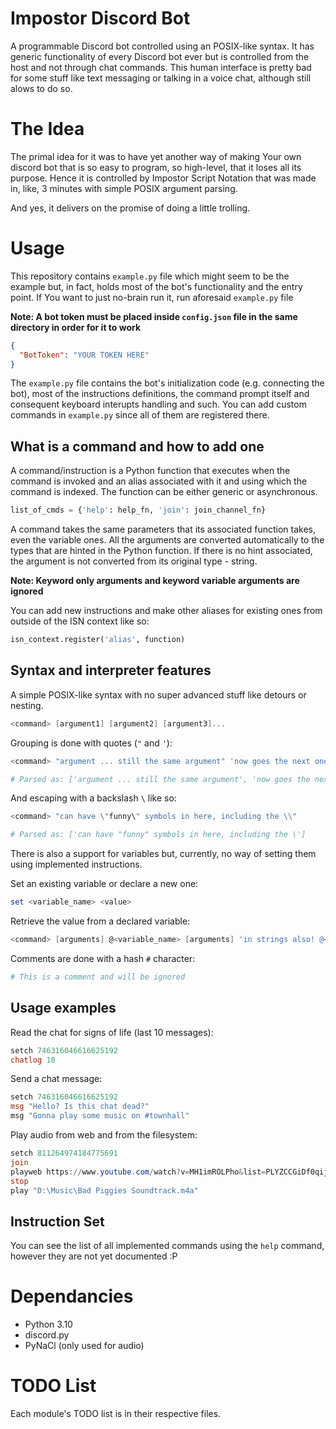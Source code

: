 # Impostor Discord Bot

A programmable Discord bot controlled using an POSIX-like syntax. It has generic functionality of every Discord bot ever but is controlled from the host and not through chat commands. This human interface is pretty bad for some stuff like text messaging or talking in a voice chat, although still alows to do so.

# The Idea
The primal idea for it was to have yet another way of making Your own discord bot that is so easy to program, so high-level, that it loses all its purpose. Hence it is controlled by Impostor Script Notation that was made in, like, 3 minutes with simple POSIX argument parsing.

And yes, it delivers on the promise of doing a little trolling.

# Usage
This repository contains `example.py` file which might seem to be the example but, in fact, holds most of the bot's functionality and the entry point. If You want to just no-brain run it, run aforesaid `example.py` file

**Note: A bot token must be placed inside `config.json` file in the same directory in order for it to work**
```json
{
  "BotToken": "YOUR TOKEN HERE"
}
```

The `example.py` file contains the bot's initialization code (e.g. connecting the bot), most of the instructions definitions, the command prompt itself and consequent keyboard interupts handling and such. You can add custom commands in `example.py` since all of them are registered there.

## What is a command and how to add one
A command/instruction is a Python function that executes when the command is invoked and an alias associated with it and using which the command is indexed. The function can be either generic or asynchronous.

```py
list_of_cmds = {'help': help_fn, 'join': join_channel_fn}
```

A command takes the same parameters that its associated function takes, even the variable ones. All the arguments are converted automatically to the types that are hinted in the Python function. If there is no hint associated, the argument is not converted from its original type - string.

**Note: Keyword only arguments and keyword variable arguments are ignored**

You can add new instructions and make other aliases for existing ones from outside of the ISN context like so:
```py
isn_context.register('alias', function)
```

## Syntax and interpreter features
A simple POSIX-like syntax with no super advanced stuff like detours or nesting.

```ps1
<command> [argument1] [argument2] [argument3]...
```

Grouping is done with quotes (`"` and `'`):
```ps1
<command> "argument ... still the same argument" 'now goes the next one'

# Parsed as: ['argument ... still the same argument', 'now goes the next one']
```

And escaping with a backslash `\` like so:
```ps1
<command> "can have \"funny\" symbols in here, including the \\"

# Parsed as: ['can have "funny" symbols in here, including the \']
```

There is also a support for variables but, currently, no way of setting them using implemented instructions.

Set an existing variable or declare a new one:
```ps1
set <variable_name> <value>
```

Retrieve the value from a declared variable:
```ps1
<command> [arguments] @<variable_name> [arguments] 'in strings also! @<variable_name>'...
```

Comments are done with a hash `#` character:
```ps1
# This is a comment and will be ignored
```

## Usage examples
Read the chat for signs of life (last 10 messages):
```ps1
setch 746316046616625192
chatlog 10
```

Send a chat message:
```ps1
setch 746316046616625192
msg "Hello? Is this chat dead?"
msg "Gonna play some music on #townhall"
```

Play audio from web and from the filesystem:
```ps1
setch 811264974184775691
join
playweb https://www.youtube.com/watch?v=MH1imROLPho&list=PLYZCCGiDf0qijxmpClFxZlVWWyzuwjy2y&index=1
stop
play "D:\Music\Bad Piggies Soundtrack.m4a"
```

## Instruction Set
You can see the list of all implemented commands using the `help` command, however they are not yet documented :P

# Dependancies
- Python 3.10
- discord.py
- PyNaCl (only used for audio)

# TODO List
Each module's TODO list is in their respective files.
